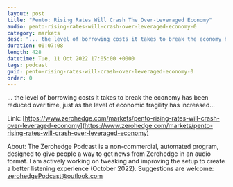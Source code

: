 ```yaml
---
layout: post
title: "Pento: Rising Rates Will Crash The Over-Leveraged Economy"
audio: pento-rising-rates-will-crash-over-leveraged-economy-0
category: markets
desc: "... the level of borrowing costs it takes to break the economy has been reduced over time, just as the level of economic fragility has increased..."
duration: 00:07:08
length: 428
datetime: Tue, 11 Oct 2022 17:05:00 +0000
tags: podcast
guid: pento-rising-rates-will-crash-over-leveraged-economy-0
order: 0
---
```

... the level of borrowing costs it takes to break the economy has been reduced over time, just as the level of economic fragility has increased...

Link: [https://www.zerohedge.com/markets/pento-rising-rates-will-crash-over-leveraged-economy](https://www.zerohedge.com/markets/pento-rising-rates-will-crash-over-leveraged-economy)

About: The Zerohedge Podcast is a non-commercial, automated program, designed to give people a way to get news from Zerohedge in an audio format.  I am actively working on tweaking and improving the setup to create a better listening experience (October 2022).  Suggestions are welcome: [zerohedgePodcast@outlook.com](mailto:zerohedgePodcast@outlook.com)